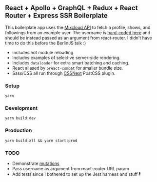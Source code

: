 ## React + Apollo + GraphQL + Redux + React Router + Express SSR Boilerplate

This boilerplate app uses the [Mixcloud API](https://www.mixcloud.com/developers/)
to fetch a profile, shows, and followings from an example user. The username is
[hard-coded here](https://github.com/eschaefer/react-apollo-ssr-boilerplate/blob/0ea956a704ef1473a0c7405e0e70483e3a4864b1/server/graphql/loaders/mixcloud.js#L23) and should be instead passed as an argument from react-router. I didn't
have time to do this before the BerlinJS talk :)


- Includes hot module reloading.
- Includes examples of selective server-side rendering.
- Includes `dataloader` for extra smart batching and caching.
- React aliased by `preact-compat` for smaller bundle size.
- Sass/CSS all run through [CSSNext](http://cssnext.io/) PostCSS plugin.

### Setup

```
yarn
```

### Development

```
yarn build:dev
```

### Production

```
yarn build:all && yarn start:prod
```

### TODO
- Demonstrate [mutations](http://dev.apollodata.com/react/mutations.html)
- Pass username as argument from react-router URL param
- Add tests since I bothered to set up the Jest harness and stuff 🕴
